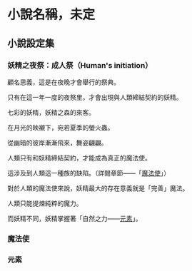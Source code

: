 # 小說名稱，未定

## 小說設定集

### 妖精之夜祭：成人祭（Human's initiation）

顧名思義，這是在夜晚才會舉行的祭典。

只有在這一年一度的夜祭里，才會出現與人類締結契約的妖精。

七彩的妖精，妖精之森的來客。

在月光的映襯下，宛若夏季的螢火蟲。

從幽暗的彼岸漸漸飛來，舞姿翩翩。

人類只有和妖精締結契約，才能成為真正的魔法使。

這涉及到人類這一種族的缺陷。（詳閱章節——「[魔法使](#魔法使)」） 

對於人類的魔法使來說，妖精最大的存在意義就是「完善」魔法。

人類只能提煉純粹的魔力。

而妖精不同，妖精掌握著「自然之力——[元素](#元素)」。



###  魔法使



### 元素


